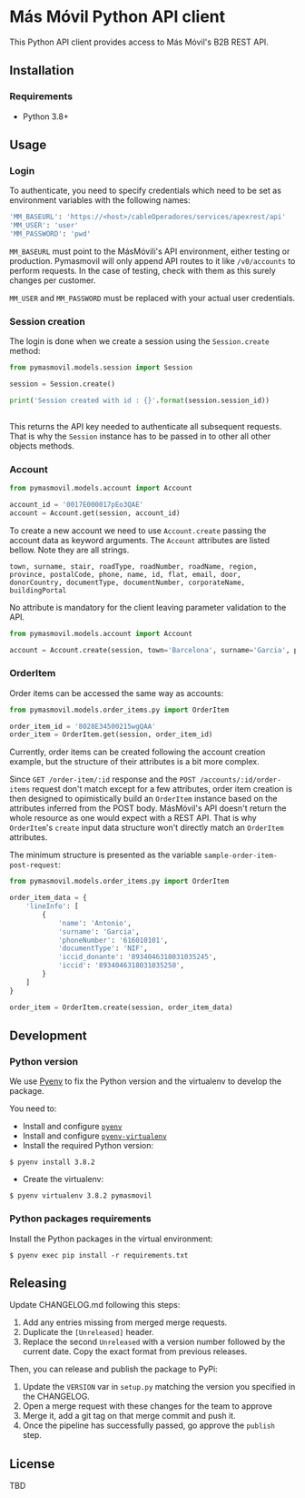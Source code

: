 # Más Móvil Python API client

This Python API client provides access to Más Móvil's B2B REST API.

## Installation

### Requirements

* Python 3.8+

## Usage

### Login

To authenticate, you need to specify credentials which need to be set as environment variables with the following names:

```bash
'MM_BASEURL': 'https://<host>/cableOperadores/services/apexrest/api'
'MM_USER': 'user'
'MM_PASSWORD': 'pwd'
```
`MM_BASEURL` must point to the MásMóvili's API environment, either testing or production. Pymasmovil will only append API routes to it like `/v0/accounts` to perform requests. In the case of testing, check with them as this surely changes per customer.

`MM_USER` and `MM_PASSWORD` must be replaced with your actual user credentials. 

### Session creation

The login is done when we create a session using the `Session.create` method:

```python
from pymasmovil.models.session import Session

session = Session.create()

print('Session created with id : {}'.format(session.session_id))
 
```

This returns the API key needed to authenticate all subsequent requests. That is why the `Session` instance has to be passed in to other all other objects methods.

### Account

```python
from pymasmovil.models.account import Account

account_id = '0017E000017pEo3QAE'
account = Account.get(session, account_id)

```
To create a new account we need to use `Account.create` passing the account data as keyword arguments. The `Account` attributes are listed bellow. Note they are all strings.

```
town, surname, stair, roadType, roadNumber, roadName, region, province, postalCode, phone, name, id, flat, email, door, donorCountry, documentType, documentNumber, corporateName, buildingPortal
```
No attribute is mandatory for the client leaving parameter validation to the API.

```python
from pymasmovil.models.account import Account

account = Account.create(session, town='Barcelona', surname='Garcia', phone='616010101')
```

### OrderItem

Order items can be accessed the same way as accounts:

```python
from pymasmovil.models.order_items.py import OrderItem

order_item_id = '8028E34500215wgQAA'
order_item = OrderItem.get(session, order_item_id)
```

Currently, order items can be created following the account creation example, but the structure of their attributes is a bit more complex. 

Since `GET /order-item/:id` response and the `POST /accounts/:id/order-items` request don't match except for a few attributes, order item creation is then designed to opimistically build an `OrderItem` instance based on the attributes inferred from the POST body. MásMóvil's API doesn't return the whole resource as one would expect with a REST API. That is why `OrderItem`'s `create` input data structure won't directly match an `OrderItem` attributes.

The minimum structure is presented as the variable `sample-order-item-post-request`: 


```python
from pymasmovil.models.order_items.py import OrderItem

order_item_data = {
    'lineInfo': [
        {
            'name': 'Antonio',
            'surname': 'Garcia',
            'phoneNumber': '616010101',
            'documentType': 'NIF',
            'iccid_donante': '8934046318031035245',
            'iccid': '8934046318031035250',
        }
    ]
}

order_item = OrderItem.create(session, order_item_data)

```

## Development

### Python version

We use [Pyenv](https://github.com/pyenv/pyenv) to fix the Python version and the virtualenv to develop the package.

You need to:

* Install and configure [`pyenv`](https://github.com/pyenv/pyenv)
* Install and configure [`pyenv-virtualenv`](https://github.com/pyenv/pyenv-virtualenv)
* Install the required Python version:

```
$ pyenv install 3.8.2
```

* Create the virtualenv:

```
$ pyenv virtualenv 3.8.2 pymasmovil
```

### Python packages requirements

Install the Python packages in the virtual environment:

```
$ pyenv exec pip install -r requirements.txt
```

## Releasing

Update CHANGELOG.md following this steps:

1. Add any entries missing from merged merge requests.
2. Duplicate the `[Unreleased]` header.
3. Replace the second `Unreleased` with a version number followed by the current date. Copy the exact format from previous releases.

Then, you can release and publish the package to PyPi:

1. Update the `VERSION` var in `setup.py` matching the version you specified in the CHANGELOG.
2. Open a merge request with these changes for the team to approve
3. Merge it, add a git tag on that merge commit and push it.
4. Once the pipeline has successfully passed, go approve the `publish` step.

## License

TBD
